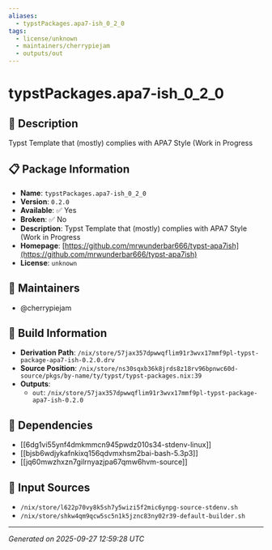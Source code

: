 ```yaml
---
aliases:
  - typstPackages.apa7-ish_0_2_0
tags:
  - license/unknown
  - maintainers/cherrypiejam
  - outputs/out
---
```


# typstPackages.apa7-ish_0_2_0

## 📝 Description

Typst Template that (mostly) complies with APA7 Style (Work in Progress

## 📋 Package Information

- **Name**: `typstPackages.apa7-ish_0_2_0`
- **Version**: `0.2.0`
- **Available**: ✅ Yes
- **Broken**: ✅ No
- **Description**: Typst Template that (mostly) complies with APA7 Style (Work in Progress
- **Homepage**: [https://github.com/mrwunderbar666/typst-apa7ish](https://github.com/mrwunderbar666/typst-apa7ish)
- **License**: `unknown`
## 👥 Maintainers

- @cherrypiejam


## 🔧 Build Information

- **Derivation Path**: `/nix/store/57jax357dpwwqflim91r3wvx17mmf9pl-typst-package-apa7-ish-0.2.0.drv`
- **Source Position**: `/nix/store/ns30sqxb36k8jrds8z18rv96bpnwc60d-source/pkgs/by-name/ty/typst/typst-packages.nix:39`
- **Outputs**:
  - `out`:  `/nix/store/57jax357dpwwqflim91r3wvx17mmf9pl-typst-package-apa7-ish-0.2.0`

## 🔗 Dependencies

- [[6dg1vi55ynf4dmkmmcn945pwdz010s34-stdenv-linux]]
- [[bjsb6wdjykafnkixq156qdvmxhsm2bai-bash-5.3p3]]
- [[jq60mwzhxzn7gilrnyazjpa67qmw6hvm-source]]

## 📁 Input Sources

- `/nix/store/l622p70vy8k5sh7y5wizi5f2mic6ynpg-source-stdenv.sh`
- `/nix/store/shkw4qm9qcw5sc5n1k5jznc83ny02r39-default-builder.sh`

---
*Generated on 2025-09-27 12:59:28 UTC*
